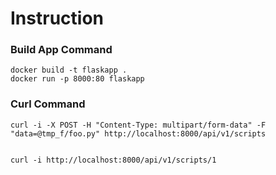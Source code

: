 # Instruction 

### Build App Command
```
docker build -t flaskapp .
docker run -p 8000:80 flaskapp

```

### Curl Command
```buildoutcfg
curl -i -X POST -H "Content-Type: multipart/form-data" -F "data=@tmp_f/foo.py" http://localhost:8000/api/v1/scripts


curl -i http://localhost:8000/api/v1/scripts/1
```
